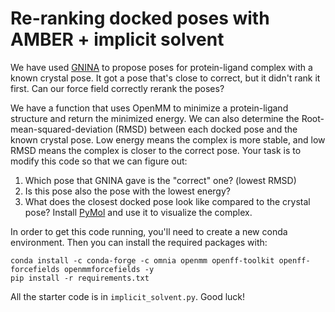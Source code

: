 # Re-ranking docked poses with AMBER + implicit solvent

We have used [GNINA](https://github.com/gnina/gnina) to propose poses for protein-ligand complex with a known crystal pose. It got a pose that's close to correct, but it didn't rank it first. Can our force field correctly rerank the poses?

We have a function that uses OpenMM to minimize a protein-ligand structure and return the minimized energy. We can also determine the Root-mean-squared-deviation (RMSD) between each docked pose and the known crystal pose. Low energy means the complex is more stable, and low RMSD means the complex is closer to the correct pose. Your task is to modify this code so that we can figure out:
1. Which pose that GNINA gave is the "correct" one? (lowest RMSD)
2. Is this pose also the pose with the lowest energy?
3. What does the closest docked pose look like compared to the crystal pose? Install [PyMol](https://pymol.org/2/) and use it to visualize the complex.

In order to get this code running, you'll need to create a new conda environment. Then you can install the required packages with:
```
conda install -c conda-forge -c omnia openmm openff-toolkit openff-forcefields openmmforcefields -y
pip install -r requirements.txt
```

All the starter code is in `implicit_solvent.py`. Good luck!
